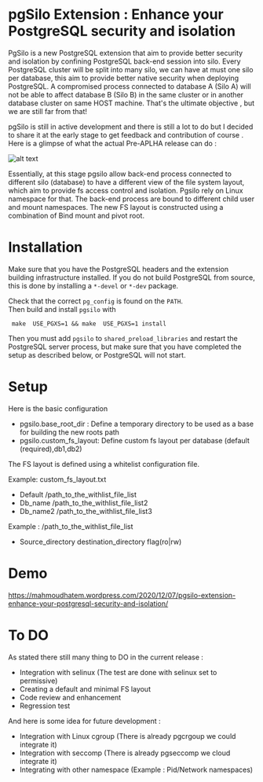 
pgSilo Extension : Enhance your PostgreSQL security and isolation
===================================

PgSilo is a new PostgreSQL extension that aim to provide better security and isolation by confining PostgreSQL back-end session into silo. Every PostgreSQL cluster will be split into many silo, we can have at must one silo per database, this aim to provide better native security when deploying PostgreSQL. A compromised process connected to database A  (Silo A) will not be able to affect database B (Silo B)  in the same cluster or in another database cluster on same HOST machine. That's the ultimate objective , but we are still far from that!

pgSilo is still in active development and there is still a lot to do but I decided to share it at the early stage to get feedback and contribution of course . Here is a glimpse of what the actual Pre-APLHA release can do :

![alt text](https://mahmoudhatem.files.wordpress.com/2020/12/capture.png)

Essentially, at this stage pgsilo allow back-end process connected to different silo (database) to have a different view of the file system layout, which aim to provide fs access control and isolation. Pgsilo rely on Linux namespace for that. The back-end process are bound to different child user and mount namespaces. The new FS layout is constructed using a combination of Bind mount and pivot root.


Installation
============

Make sure that you have the PostgreSQL headers and the extension
building infrastructure installed.  If you do not build PostgreSQL
from source, this is done by installing a `*-devel` or `*-dev`
package.

Check that the correct `pg_config` is found on the `PATH`.  
Then build and install `pgsilo` with

     make  USE_PGXS=1 && make  USE_PGXS=1 install

Then you must add `pgsilo` to `shared_preload_libraries` and restart
the PostgreSQL server process, but make sure that you have completed the
setup as described below, or PostgreSQL will not start.


Setup
=====


Here is the basic configuration 

- pgsilo.base_root_dir : Define a temporary directory to be used as a base for building the new roots path
- pgsilo.custom_fs_layout: Define custom fs layout per database (default (required),db1,db2)



The FS layout is defined using a whitelist configuration file.

Example: custom_fs_layout.txt

- Default /path_to_the_withlist_file_list
- Db_name /path_to_the_withlist_file_list2
- Db_name2 /path_to_the_withlist_file_list3

Example : /path_to_the_withlist_file_list

- Source_directory destination_directory flag(ro|rw)

Demo 
=====

https://mahmoudhatem.wordpress.com/2020/12/07/pgsilo-extension-enhance-your-postgresql-security-and-isolation/


To DO
=====


As stated there still many thing to DO in the current release :

- Integration with selinux (The test are done with selinux set to permissive) 
- Creating a default and minimal FS layout
- Code review and enhancement
- Regression test

And here is some idea for future development :

- Integration with Linux cgroup (There is already pgcrgoup we could integrate it)
- Integration with seccomp (There is already pgseccomp we cloud integrate it)
- Integrating with other namespace (Example : Pid/Network namespaces) 
 

